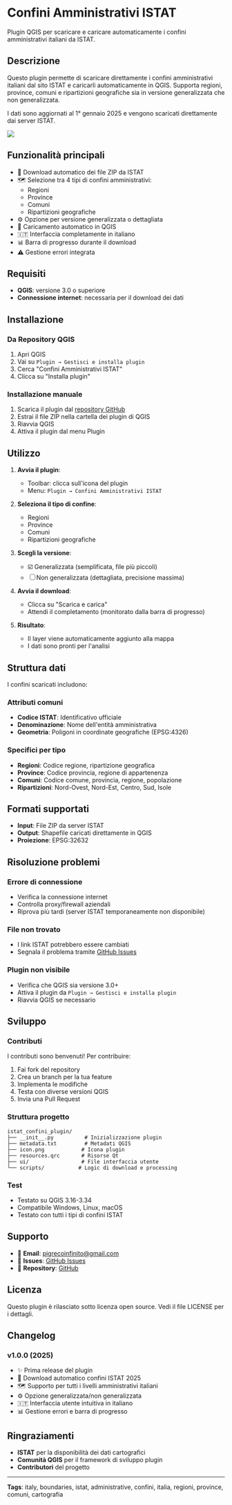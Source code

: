 # Confini Amministrativi ISTAT

Plugin QGIS per scaricare e caricare automaticamente i confini amministrativi italiani da ISTAT.

## Descrizione

Questo plugin permette di scaricare direttamente i confini amministrativi italiani dal sito ISTAT e caricarli automaticamente in QGIS. Supporta regioni, province, comuni e ripartizioni geografiche sia in versione generalizzata che non generalizzata.

I dati sono aggiornati al 1° gennaio 2025 e vengono scaricati direttamente dai server ISTAT.

![](GUI.png)

## Funzionalità principali

- 🔄 Download automatico dei file ZIP da ISTAT
- 🗺️ Selezione tra 4 tipi di confini amministrativi:
  - Regioni
  - Province  
  - Comuni
  - Ripartizioni geografiche
- ⚙️ Opzione per versione generalizzata o dettagliata
- 🎯 Caricamento automatico in QGIS
- 🇮🇹 Interfaccia completamente in italiano
- 📊 Barra di progresso durante il download
- ⚠️ Gestione errori integrata

## Requisiti

- **QGIS**: versione 3.0 o superiore
- **Connessione internet**: necessaria per il download dei dati

## Installazione

### Da Repository QGIS
1. Apri QGIS
2. Vai su `Plugin → Gestisci e installa plugin`
3. Cerca "Confini Amministrativi ISTAT"
4. Clicca su "Installa plugin"

### Installazione manuale
1. Scarica il plugin dal [repository GitHub](https://github.com/tuousername/istat-confini-plugin)
2. Estrai il file ZIP nella cartella dei plugin di QGIS
3. Riavvia QGIS
4. Attiva il plugin dal menu Plugin

## Utilizzo

1. **Avvia il plugin**: 
   - Toolbar: clicca sull'icona del plugin
   - Menu: `Plugin → Confini Amministrativi ISTAT`

2. **Seleziona il tipo di confine**:
   - Regioni
   - Province
   - Comuni  
   - Ripartizioni geografiche

3. **Scegli la versione**:
   - ☑️ Generalizzata (semplificata, file più piccoli)
   - ☐ Non generalizzata (dettagliata, precisione massima)

4. **Avvia il download**: 
   - Clicca su "Scarica e carica"
   - Attendi il completamento (monitorato dalla barra di progresso)

5. **Risultato**: 
   - Il layer viene automaticamente aggiunto alla mappa
   - I dati sono pronti per l'analisi

## Struttura dati

I confini scaricati includono:

### Attributi comuni
- **Codice ISTAT**: Identificativo ufficiale
- **Denominazione**: Nome dell'entità amministrativa
- **Geometria**: Poligoni in coordinate geografiche (EPSG:4326)

### Specifici per tipo
- **Regioni**: Codice regione, ripartizione geografica
- **Province**: Codice provincia, regione di appartenenza
- **Comuni**: Codice comune, provincia, regione, popolazione
- **Ripartizioni**: Nord-Ovest, Nord-Est, Centro, Sud, Isole

## Formati supportati

- **Input**: File ZIP da server ISTAT
- **Output**: Shapefile caricati direttamente in QGIS
- **Proiezione**: EPSG:32632

## Risoluzione problemi

### Errore di connessione
- Verifica la connessione internet
- Controlla proxy/firewall aziendali
- Riprova più tardi (server ISTAT temporaneamente non disponibile)

### File non trovato
- I link ISTAT potrebbero essere cambiati
- Segnala il problema tramite [GitHub Issues](https://github.com/tuousername/istat-confini-plugin/issues)

### Plugin non visibile
- Verifica che QGIS sia versione 3.0+
- Attiva il plugin da `Plugin → Gestisci e installa plugin`
- Riavvia QGIS se necessario

## Sviluppo

### Contributi
I contributi sono benvenuti! Per contribuire:

1. Fai fork del repository
2. Crea un branch per la tua feature
3. Implementa le modifiche
4. Testa con diverse versioni QGIS
5. Invia una Pull Request

### Struttura progetto
```
istat_confini_plugin/
├── __init__.py          # Inizializzazione plugin
├── metadata.txt         # Metadati QGIS
├── icon.png            # Icona plugin
├── resources.qrc       # Risorse Qt
├── ui/                 # File interfaccia utente
└── scripts/           # Logic di download e processing
```

### Test
- Testato su QGIS 3.16-3.34
- Compatibile Windows, Linux, macOS
- Testato con tutti i tipi di confini ISTAT

## Supporto

- 📧 **Email**: pigrecoinfinito@gmail.com
- 🐛 **Issues**: [GitHub Issues](https://github.com/tuousername/istat-confini-plugin/issues)  
- 📖 **Repository**: [GitHub](https://github.com/tuousername/istat-confini-plugin)

## Licenza

Questo plugin è rilasciato sotto licenza open source. Vedi il file LICENSE per i dettagli.

## Changelog

### v1.0.0 (2025)
- ✨ Prima release del plugin
- 🔄 Download automatico confini ISTAT 2025
- 🗺️ Supporto per tutti i livelli amministrativi italiani
- ⚙️ Opzione generalizzata/non generalizzata
- 🇮🇹 Interfaccia utente intuitiva in italiano
- 📊 Gestione errori e barra di progresso

## Ringraziamenti

- **ISTAT** per la disponibilità dei dati cartografici
- **Comunità QGIS** per il framework di sviluppo plugin
- **Contributori** del progetto

---

**Tags**: italy, boundaries, istat, administrative, confini, italia, regioni, province, comuni, cartografia